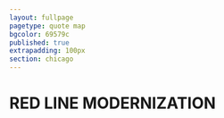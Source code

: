 ```yaml
---
layout: fullpage
pagetype: quote map
bgcolor: 69579c
published: true
extrapadding: 100px
section: chicago
---
```


<div id="redrehab" class="mapstage"></div>

# RED LINE MODERNIZATION